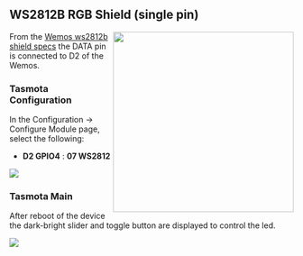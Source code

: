 ## WS2812B RGB Shield (single pin)
<img src="https://github.com/arendst/arendst.github.io/blob/master/media/wemos/wemos_ws2812b_shield.jpg" align="right" width=320>

From the [Wemos ws2812b shield specs](https://wiki.wemos.cc/products:d1_mini_shields:ws2812b_rgb_shield) the DATA  pin is connected to D2 of the Wemos.

### Tasmota Configuration
In the Configuration -> Configure Module page, select the following:
* **D2 GPIO4** : **07 WS2812**

<img src="https://github.com/arendst/arendst.github.io/blob/master/media/wemos/wemos_ws2812b_config_marked.jpg"/>

### Tasmota Main
After reboot of the device the dark-bright slider and toggle button are displayed to control the led.

<img src="https://github.com/arendst/arendst.github.io/blob/master/media/wemos/wemos_ws2812b_main_marked.jpg"/>
